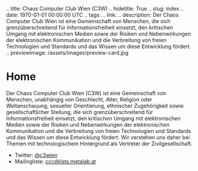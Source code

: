 .. title: Chaos Computer Club Wien (C3W)
.. hidetitle: True
.. slug: index
.. date: 1970-01-01 00:00:00 UTC
.. tags:
.. link:
.. description: Der Chaos Computer Club Wien ist eine Gemeinschaft von Menschen, die sich grenzüberschreitend für Informationsfreiheit einsetzt, den kritischen Umgang mit elektronischen Medien sowie der Risiken und Nebenwirkungen der elektronischen Kommunikation und die Verbreitung von freien Technologien und Standards und das Wissen um diese Entwicklung fördert.
.. previewimage: /assets/images/preview-card.jpg

# Home

Der Chaos Computer Club Wien (C3W) ist eine Gemeinschaft von Menschen, unabhängig von Geschlecht, Alter, Religion oder Weltanschauung, sexueller Orientierung, ethnischer Zugehörigkeit sowie gesellschaftlicher Stellung, die sich grenzüberschreitend für Informationsfreiheit einsetzt, den kritischen Umgang mit elektronischen Medien sowie der Risiken und Nebenwirkungen der elektronischen Kommunikation und die Verbreitung von freien Technologien und Standards und das Wissen um diese Entwicklung fördert.
Wir verstehen uns daher bei Themen mit technologischem Hintergrund als Vertreter der Zivilgesellschaft.

* Twitter: [@c3wien](https://twitter.com/c3wien)
* Mailingliste: [ccc@lists.metalab.at](https://lists.metalab.at/mailman/listinfo/ccc)
